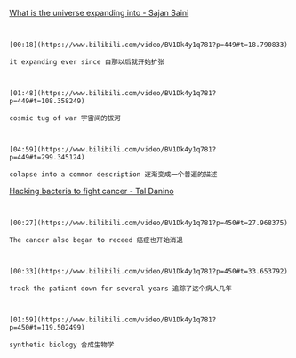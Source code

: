 [What is the universe expanding into - Sajan Saini](https://www.bilibili.com/video/BV1Dk4y1q781?p=449)

```ad-note


[00:18](https://www.bilibili.com/video/BV1Dk4y1q781?p=449#t=18.790833)

it expanding ever since 自那以后就开始扩张

```

```ad-note


[01:48](https://www.bilibili.com/video/BV1Dk4y1q781?p=449#t=108.358249)

cosmic tug of war 宇宙间的拔河

```

```ad-note


[04:59](https://www.bilibili.com/video/BV1Dk4y1q781?p=449#t=299.345124)

colapse into a common description 逐渐变成一个普遍的描述

```

[Hacking bacteria to fight cancer - Tal Danino](https://www.bilibili.com/video/BV1Dk4y1q781?p=450)

```ad-note


[00:27](https://www.bilibili.com/video/BV1Dk4y1q781?p=450#t=27.968375)

The cancer also began to receed 癌症也开始消退

```

```ad-note


[00:33](https://www.bilibili.com/video/BV1Dk4y1q781?p=450#t=33.653792)

track the patiant down for several years 追踪了这个病人几年

```

```ad-note


[01:59](https://www.bilibili.com/video/BV1Dk4y1q781?p=450#t=119.502499)

synthetic biology 合成生物学

```